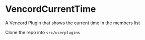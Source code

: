 # VencordCurrentTime
 A Vencord Plugin that shows the current time in the members list

 Clone the repo into `src/userplugins`
